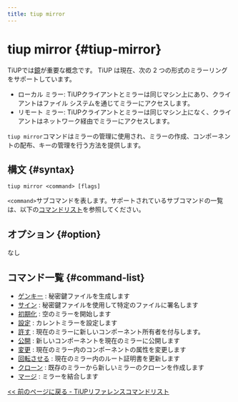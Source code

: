 ```yaml
---
title: tiup mirror
---
```


# tiup mirror {#tiup-mirror}

TiUPでは[<a href="/tiup/tiup-mirror-reference.md">鏡</a>](/tiup/tiup-mirror-reference.md)が重要な概念です。 TiUP は現在、次の 2 つの形式のミラーリングをサポートしています。

-   ローカル ミラー: TiUPクライアントとミラーは同じマシン上にあり、クライアントはファイル システムを通じてミラーにアクセスします。
-   リモート ミラー: TiUPクライアントとミラーは同じマシン上になく、クライアントはネットワーク経由でミラーにアクセスします。

`tiup mirror`コマンドはミラーの管理に使用され、ミラーの作成、コンポーネントの配布、キーの管理を行う方法を提供します。

## 構文 {#syntax}

```shell
tiup mirror <command> [flags]
```

`<command>`サブコマンドを表します。サポートされているサブコマンドの一覧は、以下の[<a href="#command-list">コマンドリスト</a>](#command-list)を参照してください。

## オプション {#option}

なし

## コマンド一覧 {#command-list}

-   [<a href="/tiup/tiup-command-mirror-genkey.md">ゲンキー</a>](/tiup/tiup-command-mirror-genkey.md) : 秘密鍵ファイルを生成します
-   [<a href="/tiup/tiup-command-mirror-sign.md">サイン</a>](/tiup/tiup-command-mirror-sign.md) : 秘密鍵ファイルを使用して特定のファイルに署名します
-   [<a href="/tiup/tiup-command-mirror-init.md">初期化</a>](/tiup/tiup-command-mirror-init.md) : 空のミラーを開始します
-   [<a href="/tiup/tiup-command-mirror-set.md">設定</a>](/tiup/tiup-command-mirror-set.md) : カレントミラーを設定します
-   [<a href="/tiup/tiup-command-mirror-grant.md">許す</a>](/tiup/tiup-command-mirror-grant.md) : 現在のミラーに新しいコンポーネント所有者を付与します。
-   [<a href="/tiup/tiup-command-mirror-publish.md">公開</a>](/tiup/tiup-command-mirror-publish.md) : 新しいコンポーネントを現在のミラーに公開します
-   [<a href="/tiup/tiup-command-mirror-modify.md">変更</a>](/tiup/tiup-command-mirror-modify.md) : 現在のミラー内のコンポーネントの属性を変更します
-   [<a href="/tiup/tiup-command-mirror-rotate.md">回転させる</a>](/tiup/tiup-command-mirror-rotate.md) : 現在のミラー内のルート証明書を更新します
-   [<a href="/tiup/tiup-command-mirror-clone.md">クローン</a>](/tiup/tiup-command-mirror-clone.md) : 既存のミラーから新しいミラーのクローンを作成します
-   [<a href="/tiup/tiup-command-mirror-merge.md">マージ</a>](/tiup/tiup-command-mirror-merge.md) : ミラーを結合します

[<a href="/tiup/tiup-reference.md#command-list">&lt;&lt; 前のページに戻る - TiUPリファレンスコマンドリスト</a>](/tiup/tiup-reference.md#command-list)
